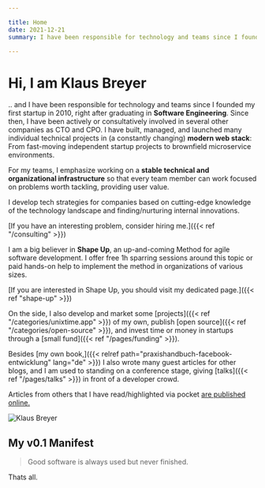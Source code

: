 ```yaml
---

title: Home
date: 2021-12-21
summary: I have been responsible for technology and teams since I founded my first startup in 2010, right after graduating in Software Engineering. Since then, I have been actively or consultatively involved in several other companies as CTO and CPO. I have built, managed, and launched many individual technical projects in (a constantly changing) modern web stack: From fast-moving independent startup projects to brownfield microservice environments.

---
```

# Hi, I am Klaus Breyer

.. and I have been responsible for technology and teams since I founded my first startup in 2010, right after graduating in **Software Engineering**. Since then, I have been actively or consultatively involved in several other companies as CTO and CPO. I have built, managed, and launched many individual technical projects in (a constantly changing) **modern web stack**: From fast-moving independent startup projects to brownfield microservice environments.

For my teams, I emphasize working on a **stable technical and organizational infrastructure** so that every team member can work focused on problems worth tackling, providing user value.

I develop tech strategies for companies based on cutting-edge knowledge of the technology landscape and finding/nurturing internal innovations.

[If you have an interesting problem, consider hiring me.]({{< ref "/consulting" >}})

I am a big believer in **Shape Up**, an up-and-coming Method for agile software development. I offer free 1h sparring sessions around this topic or paid hands-on help to implement the method in organizations of various sizes.

[If you are interested in Shape Up, you should visit my dedicated page.]({{< ref "shape-up" >}})

On the side, I also develop and market some [projects]({{< ref "/categories/unixtime.app" >}}) of my own, publish [open source]({{< ref "/categories/open-source" >}}), and invest time or money in startups through a [small fund]({{< ref "/pages/funding" >}}).

Besides [my own book,]({{< relref path="praxishandbuch-facebook-entwicklung" lang="de" >}}) I also wrote many guest articles for other blogs, and I am used to standing on a conference stage, giving [talks]({{< ref "/pages/talks" >}}) in front of a developer crowd.

Articles from others that I have read/highlighted via pocket [are published online.](https://pocket.v01.io/)

![Klaus Breyer](/images/klaus-breyer.jpg)

## My v0.1 Manifest
> Good software is always used but never finished.

Thats all.

